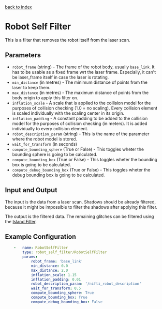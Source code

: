 [back to index](index.md)

# Robot Self Filter
This is a filter that removes the robot itself from the laser scan.

## Parameters
* `robot_frame` (string) - The frame of the robot body, usually `base_link`. It has to be usable as a fixed frame wrt the laser frame. Especially, it can't be laser_frame itself in case the laser is rotating.
* `min_distance` (in metres) - The minimum distance of points from the laser to keep them.
* `max_distance` (in metres) - The maximum distance of points from the body origin to apply this filter on.
* `inflation_scale` - A scale that is applied to the collision model for the purposes of collision checking (1.0 = no scaling). Every collision element is scaled individually with the scaling center in its origin.
* `inflation_padding` - A constant padding to be added to the collision model for the purposes of collision checking (in meters). It is added individually to every collision element.
* `robot_description_param` (string) - This is the name of the parameter where the robot model is stored.
* `wait_for_transform` (in seconds)
* `compute_bounding_sphere` (True or False) - This toggles wheter the bounding sphere is going to be calculated.
* `compute_bounding_box` (True or False) - This toggles wheter the bounding box is going to be calculated.
* `compute_debug_bounding_box` (True or False) - This toggles wheter the debug bounding box is going to be calculated.

## Input and Output
The input is the data from a laser scan. Shadows should be already filtered, because it might be impossible to filter the shadows after applying this filter.

The output is the filtered data. The remaining glitches can be filtered using the [Island Filter](IslandFilter.md).

## Example Configuration
```yaml
    -   name: RobotSelfFilter
        type: robot_self_filter/RobotSelfFilter
        params:
            robot_frame: 'base_link'
            min_distance: 0.0
            max_distance: 2.0
            inflation_scale: 1.15
            inflation_padding: 0.01
            robot_description_param: '/nifti_robot_description'
            wait_for_transform: 0.5
            compute_bounding_sphere: True
            compute_bounding_box: True
            compute_debug_bounding_box: False
```
